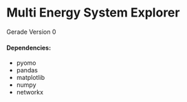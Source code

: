 # Multi Energy System Explorer

Gerade Version 0

#### Dependencies:
- pyomo
- pandas
- matplotlib
- numpy
- networkx
